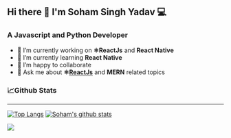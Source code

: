 ## Hi there 👋 I'm Soham Singh Yadav 💻
### A Javascript and Python  Developer 

- 🔭 I’m currently working on **⚛️ReactJs** and **React Native**
- 🌱 I’m currently learning **React Native**
- 👯 I’m happy to collaborate
- 💬 Ask me about **⚛️[ReactJs](https://github.com/facebook/react)** and **MERN** related topics
<!--[![Linkedin](https://simpleicons.org/icons/linkedin.svg)](https://www.linkedin.com/in/sohamsinghyadav/) -->

### 📈Github Stats
*****
[![Top Langs](https://github-readme-stats.vercel.app/api/top-langs/?username=sohamsingh29&theme=dracula)](https://github.com/sohamsingh29/github-readme-stats) [![Soham's github stats](https://github-readme-stats.vercel.app/api?username=sohamsingh29&show_icons=true&theme=dracula)](https://github.com/sohamsingh29/github-readme-stats)


![](https://komarev.com/ghpvc/?username=sohamsingh29&color=brightgreen&label=Visitors)




